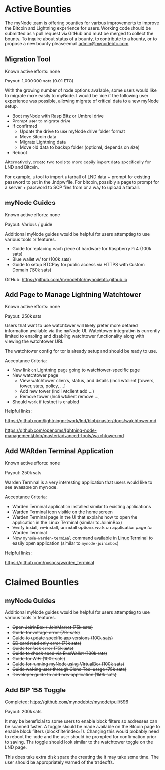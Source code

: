 # Active Bounties

The myNode team is offering bounties for various improvements to improve the Bitcoin and Lightning experience for users. Working code should be submitted as a pull request via GitHub and must be merged to collect the bounty. To inquire about status of a bounty, to contribute to a bounty, or to propose a new bounty please email admin@mynodebtc.com.

## Migration Tool
Known active efforts: none

Payout: 1,000,000 sats (0.01 BTC)

With the growing number of node options available, some users would like to migrate more easily to myNode. I would be nice if the following user experience was possible, allowing migrate of critical data to a new myNode setup.

- Boot myNode with RaspiBlitz or Umbrel drive
- Prompt user to migrate drive
- If confirmed
  - Update the drive to use myNode drive folder format
  - Move Bitcoin data
  - Migrate Lightning data
  - Move old data to backup folder (optional, depends on size)
- Reboot

Alternatively, create two tools to more easily import data specifically for LND and Bitcoin.

For example, a tool to import a tarball of LND data + prompt for existing password to put in the .lndpw file. For bitcoin, possibly a page to prompt for a server + password to SCP files from or a way to upload a tarball.

## myNode Guides

Known active efforts: none

Payout: Various / guide

Additional myNode guides would be helpful for users attempting to use various tools or features.

- Guide for replacing each piece of hardware for Raspberry Pi 4 (100k sats)
- Blue wallet w/ tor (100k sats)
- Guide to setup BTCPay for public access via HTTPS with Custom Domain (150k sats)

GitHub: https://github.com/mynodebtc/mynodebtc.github.io

## Add Page to Manage Lightning Watchtower

Known active efforts: none

Payout: 250k sats

Users that want to use watchtower will likely prefer more detailed information available via the myNode UI. Watchtower integration is currently limited to enabling and disabling watchtower functionality along with viewing the watchtower URI.

The watchtower config for tor is already setup and should be ready to use.

Acceptance Criteria:
- New link on Lightning page going to watchtower-specific page
- New watchtower page
  - View watchtower clients, status, and details (lncli wtclient [towers, tower, stats, policy, ...])
  - Add new tower (lncli wtclient add ...)
  - Remove tower (lncli wtclient remove ...)
- Should work if testnet is enabled

Helpful links:

https://github.com/lightningnetwork/lnd/blob/master/docs/watchtower.md

https://github.com/openoms/lightning-node-management/blob/master/advanced-tools/watchtower.md

## Add WARden Terminal Application

Known active efforts: none

Payout: 250k sats

Warden Terminal is a very interesting application that users would like to see available on myNode.

Acceptance Criteria:
- Warden Terminal application installed similar to existing applications
- Warden Terminal icon visible on the home screen
- Warden Terminal page in the UI that explains how to open the application in the Linux Terminal (similar to JoininBox)
- Verify install, re-install, uninstall options work on application page for Warden Terminal
- New `mynode-warden-terminal` command available in Linux Terminal to easily open application (similar to `mynode-joininbox`)

Helpful links:

https://github.com/pxsocs/warden_terminal

# Claimed Bounties

## myNode Guides

Additional myNode guides would be helpful for users attempting to use various tools or features.

- ~~Open JoininBox / JoinMarket (75k sats)~~
- ~~Guide for voltage error (75k sats)~~
- ~~Guide to update specific app versions (100k sats)~~
- ~~SD card read only error (75k sats)~~
- ~~Guide for fsck error (75k sats)~~
- ~~Guide to check seed via BlueWallet (100k sats)~~
- ~~Guide for WiFi (100k sats)~~
- ~~Guide for running myNode using VirtualBox (100k sats)~~
- ~~Guide walking user through Clone Tool usage (75k sats)~~
- ~~Developer guide to add new application (150k sats)~~

## Add BIP 158 Toggle 

Completed: https://github.com/mynodebtc/mynode/pull/596

Payout: 200k sats

It may be beneficial to some users to enable block filters so addresses can be scanned faster. A toggle should be made available on the Bitcoin page to enable block filters (blockfilterindex=1). Changing this would probably need to reboot the node and the user should be prompted for confirmation prior to saving. The toggle should look similar to the watchtower toggle on the LND page.

This does take extra disk space the creating the it may take some time. The user should be appropriately warned of the tradeoffs.